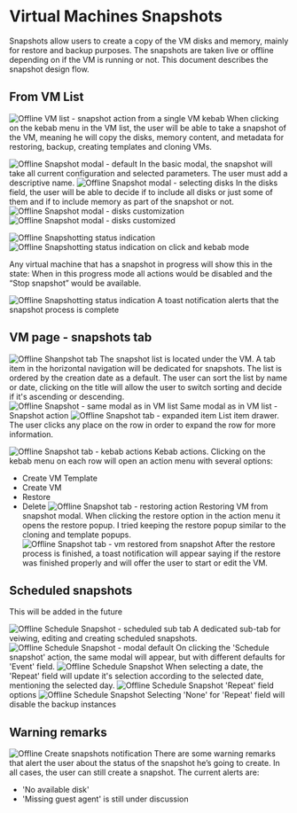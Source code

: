 # Virtual Machines Snapshots

Snapshots allow users to create a copy of the VM disks and memory, mainly for restore and backup purposes. The snapshots are taken live or offline depending on if the VM is running or not. 
This document describes the snapshot design flow.  




## From VM List 

![Offline VM list - snapshot action from a single VM kebab](img/1-00.jpg)
When clicking on the kebab menu in the VM list, the user will be able to take a snapshot of the VM, meaning he will copy the disks, memory content, and metadata for restoring, backup, creating templates and cloning VMs.

![Offline Snapshot modal - default](img/1-01.jpg)
In the basic modal, the snapshot will take all current configuration and selected parameters.
The user must add a descriptive name.
![Offline Snapshot modal - selecting disks](img/1-02.jpg)
In the disks field, the user will be able to decide if to include all disks or just some of them and if to include memory as part of the snapshot or not.
![Offline Snapshot modal - disks customization](img/1-03.jpg)
![Offline Snapshot modal - disks customized](img/1-04.jpg)

![Offline Snapshotting status indication](img/1-05.jpg)
![Offline Snapshotting status indication on click and kebab mode](img/1-06.jpg)

Any virtual machine that has a snapshot in progress will show this in the state:
When in this progress mode all actions would be disabled and the “Stop snapshot” would be available.

![Offline Snapshotting status indication](img/1-07.jpg)
A toast notification alerts that the snapshot process is complete

## VM page - snapshots tab

![Offline Shanpshot tab](img/2-00.jpg)
The snapshot list is located under the VM. A tab item in the horizontal navigation will be dedicated for snapshots. The list is ordered by the creation date as a default. 
The user can sort the list by name or date, clicking on the title will allow the user to switch sorting and decide if it's ascending or descending.  
![Offline Snapshot - same modal as in VM list](img/2-01.jpg)
Same modal as in VM list - Snapshot action
![Offline Snapshot tab - expanded item](img/2-02.jpg)
List item drawer. The user clicks any place on the row in order to expand the row for more information. 

![Offline Snapshot tab - kebab actions](img/2-03.jpg)
Kebab actions.
Clicking on the kebab menu on each row will open an action menu with several options:
- Create VM Template
- Create VM
- Restore
- Delete
![Offline Snapshot tab - restoring action](img/2-04.jpg)
Restoring VM from snapshot modal. When clicking the restore option in the action menu it opens the restore popup. I tried keeping the restore popup similar to the cloning and template popups.
![Offline Snapshot tab - vm restored from snapshot](img/2-05.jpg)
After the restore process is finished, a toast notification will appear saying if the restore was finished properly and will offer the user to start or edit the VM.

## Scheduled snapshots

This will be added in the future

![Offline Schedule Snapshot - scheduled sub tab](img/3-00.jpg)
A dedicated sub-tab for veiwing, editing and creating scheduled snapshots.
![Offline Schedule Snapshot - modal default](img/3-01.jpg)
On clicking the 'Schedule snapshot' action, the same modal will appear, but with different defaults for 'Event' field. 
![Offline Schedule Snapshot](img/3-02.jpg)
When selecting a date, the 'Repeat' field will update it's selection according to the selected date, mentioning the selected day.
![Offline Schedule Snapshot](img/3-03.jpg)
'Repeat' field options
![Offline Schedule Snapshot](img/3-04.jpg)
Selecting 'None' for 'Repeat' field will disable the backup instances


## Warning remarks

![Offline Create snapshots notification](img/4-0.jpg)
There are some warning remarks that alert the user about the status of the snapshot he’s going to create. In all cases, the user can still create a snapshot. 
The current alerts are:
- 'No available disk'
- 'Missing guest agent' is still under discussion